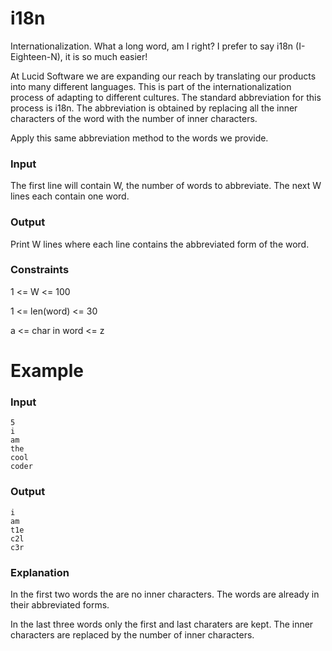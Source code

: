 # i18n

Internationalization. What a long word, am I right? I prefer to say i18n (I-Eighteen-N), it is so much easier!

At Lucid Software we are expanding our reach by translating our products into many different languages. This is part of the internationalization process of adapting to different cultures. The standard abbreviation for this process is i18n. The abbreviation is obtained by replacing all the inner characters of the word with the number of inner characters.

Apply this same abbreviation method to the words we provide.

### Input


The first line will contain W, the number of words to abbreviate.
The next W lines each contain one word.

### Output


Print W lines where each line contains the abbreviated form of the word.

### Constraints


1 <= W <= 100

1 <= len(word) <= 30

a <= char in word <= z

# Example

### Input

```
5
i
am
the
cool
coder
```

### Output

```
i
am
t1e
c2l
c3r
```

### Explanation


In the first two words the are no inner characters. The words are already in their abbreviated forms.

In the last three words only the first and last charaters are kept. The inner characters are replaced by the number of inner characters.
